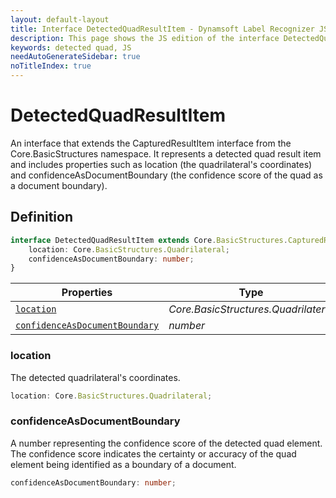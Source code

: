 ```yaml
---
layout: default-layout
title: Interface DetectedQuadResultItem - Dynamsoft Label Recognizer JS Edition API Reference
description: This page shows the JS edition of the interface DetectedQuadResultItem.
keywords: detected quad, JS
needAutoGenerateSidebar: true
noTitleIndex: true
---
```


# DetectedQuadResultItem

An interface that extends the CapturedResultItem interface from the Core.BasicStructures namespace. It represents a detected quad result item and includes properties such as location (the quadrilateral's coordinates) and confidenceAsDocumentBoundary (the confidence score of the quad as a document boundary).

## Definition

```ts
interface DetectedQuadResultItem extends Core.BasicStructures.CapturedResultItem {
    location: Core.BasicStructures.Quadrilateral;
    confidenceAsDocumentBoundary: number;
}
```

| Properties             | Type |
|----------------------|-------------|
| [`location`](#location) | *Core.BasicStructures.Quadrilateral* |
| [`confidenceAsDocumentBoundary`](#confidenceasdocumentboundary) | *number* |

### location

The detected quadrilateral's coordinates.

```ts
location: Core.BasicStructures.Quadrilateral;
```

### confidenceAsDocumentBoundary

A number representing the confidence score of the detected quad element. The confidence score indicates the certainty or accuracy of the quad element being identified as a boundary of a document.

```ts
confidenceAsDocumentBoundary: number;
```